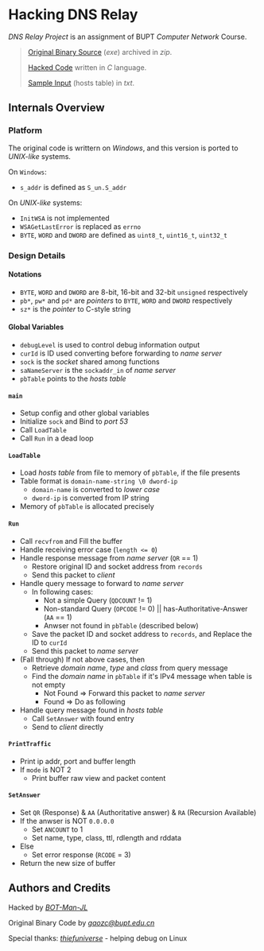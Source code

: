 # Hacking DNS Relay

*DNS Relay Project* is an assignment of BUPT *Computer Network* Course.

> [Original Binary Source](dnsrelay.zip) (*exe*) archived in *zip*.
>
> [Hacked Code](dnsrelay.c) written in *C* language.
>
> [Sample Input](dnsrelay.txt) (hosts table) in *txt*.

## Internals Overview

### Platform

The original code is writtern on *Windows*, and this version is ported to *UNIX-like* systems.

On `Windows`:

- `s_addr` is defined as `S_un.S_addr`

On *UNIX-like* systems:

- `InitWSA` is not implemented
- `WSAGetLastError` is replaced as `errno`
- `BYTE`, `WORD` and `DWORD` are defined as `uint8_t`, `uint16_t`, `uint32_t`

### Design Details

#### Notations

- `BYTE`, `WORD` and `DWORD` are 8-bit, 16-bit and 32-bit `unsigned` respectively
- `pb*`, `pw*` and `pd*` are *pointers* to `BYTE`, `WORD` and `DWORD` respectively
- `sz*` is the *pointer* to C-style string

#### Global Variables

- `debugLevel` is used to control debug information output
- `curId` is ID used converting before forwarding to *name server*
- `sock` is the *socket* shared among functions
- `saNameServer` is the `sockaddr_in` of *name server*
- `pbTable` points to the *hosts table*

#### `main`

- Setup config and other global variables
- Initialize `sock` and Bind to *port 53*
- Call `LoadTable`
- Call `Run` in a dead loop

#### `LoadTable`

- Load *hosts table* from file to memory of `pbTable`, if the file presents
- Table format is `domain-name-string \0 dword-ip`
  - `domain-name` is converted to *lower case*
  - `dword-ip` is converted from IP string
- Memory of `pbTable` is allocated precisely

#### `Run`

- Call `recvfrom` and Fill the buffer
- Handle receiving error case (`length <= 0`)
- Handle response message from *name server* (`QR` == 1)
  - Restore original ID and socket address from `records`
  - Send this packet to *client*
- Handle query message to forward to *name server*
  - In following cases:
    - Not a simple Query (`QDCOUNT` != 1)
    - Non-standard Query (`OPCODE` != 0) || has-Authoritative-Answer (`AA` == 1)
    - Anwser not found in `pbTable` (described below)
  - Save the packet ID and socket address to `records`, and Replace the ID to `curId`
  - Send this packet to *name server*
- (Fall through) If not above cases, then
  - Retrieve *domain name*, *type* and *class* from query message
  - Find the *domain name* in `pbTable` if it's IPv4 message when table is not empty
    - Not Found => Forward this packet to *name server*
    - Found => Do as following
- Handle query message found in *hosts table*
  - Call `SetAnswer` with found entry
  - Send to *client* directly

#### `PrintTraffic`

- Print ip addr, port and buffer length
- If `mode` is NOT 2
  - Print buffer raw view and packet content

#### `SetAnswer`

- Set `QR` (Response) & `AA` (Authoritative answer) & `RA` (Recursion Available)
- If the anwser is NOT `0.0.0.0`
  - Set `ANCOUNT` to 1
  - Set name, type, class, ttl, rdlength and rddata
- Else
  - Set error response (`RCODE` = 3)
- Return the new size of buffer

## Authors and Credits

Hacked by [*BOT-Man-JL*](https://github.com/BOT-Man-JL)

Original Binary Code by [*gaozc@bupt.edu.cn*](mailto:gaozc@bupt.edu.cn)

Special thanks: [*thiefuniverse*](https://github.com/thiefuniverse) - helping debug on Linux
